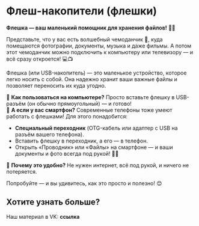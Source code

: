 # Флеш-накопители (флешки)

**Флешка — ваш маленький помощник для хранения файлов!** 📁✨  

Представьте, что у вас есть волшебный чемоданчик 🧳, куда помещаются фотографии, документы, музыка и даже фильмы. А потом этот чемоданчик можно подключить к компьютеру или телевизору — и всё сразу откроется! 💻📺  

Флешка (или USB-накопитель) — это маленькое устройство, которое легко носить с собой. Она надежно хранит ваши важные файлы и позволяет переносить их куда угодно.  

🔹 **Как пользоваться на компьютере?** Просто вставьте флешку в USB-разъём (он обычно прямоугольный) — и готово!  
🔹 **А если у вас смартфон?** Современные телефоны тоже умеют работать с флешками! Для этого понадобится:  
- **Специальный переходник** (OTG-кабель или адаптер с USB на разъём вашего телефона).  
- Вставить флешку в переходник, а его — в телефон.  
- Открыть «Проводник» или «Файлы» на смартфоне — и ваши документы и фото всегда под рукой! 📲💾  

🔹 **Почему это удобно?** Не нужен интернет, всё под рукой, и ничего не потеряется.  

Попробуйте — и вы удивитесь, как это просто и полезно! 😊

## Хотите узнать больше?
Наш материал в VK: **ссылка**